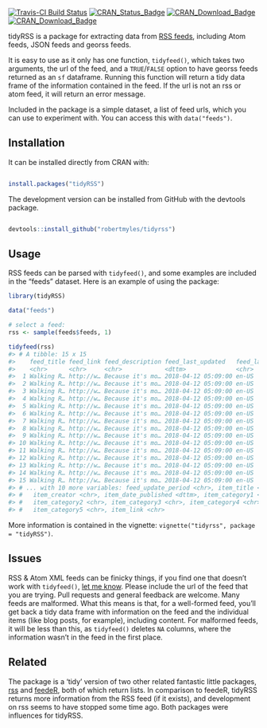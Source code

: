 
<!-- README.md is generated from README.Rmd. Please edit that file -->

[![Travis-CI Build
Status](https://travis-ci.org/RobertMyles/tidyRSS.svg?branch=master)](https://travis-ci.org/RobertMyles/tidyRSS)
[![CRAN\_Status\_Badge](https://www.r-pkg.org/badges/version/tidyRSS)](https://cran.r-project.org/package=tidyRSS)
[![CRAN\_Download\_Badge](http://cranlogs.r-pkg.org/badges/tidyRSS)](https://CRAN.R-project.org/package=tidyRSS)
[![CRAN\_Download\_Badge](http://cranlogs.r-pkg.org/badges/grand-total/tidyRSS)](https://CRAN.R-project.org/package=tidyRSS)

tidyRSS is a package for extracting data from [RSS
feeds](https://en.wikipedia.org/wiki/RSS), including Atom feeds, JSON
feeds and georss feeds.

It is easy to use as it only has one function, `tidyfeed()`, which takes
two arguments, the url of the feed, and a `TRUE`/`FALSE` option to have
georss feeds returned as an `sf` dataframe. Running this function will
return a tidy data frame of the information contained in the feed. If
the url is not an rss or atom feed, it will return an error message.

Included in the package is a simple dataset, a list of feed urls, which
you can use to experiment with. You can access this with
`data("feeds")`.

## Installation

It can be installed directly from CRAN with:

``` r

install.packages("tidyRSS")
```

The development version can be installed from GitHub with the devtools
package.

``` r

devtools::install_github("robertmyles/tidyrss")
```

## Usage

RSS feeds can be parsed with `tidyfeed()`, and some examples are
included in the “feeds” dataset. Here is an example of using the
package:

``` r
library(tidyRSS)

data("feeds")

# select a feed:
rss <- sample(feeds$feeds, 1)

tidyfeed(rss)
#> # A tibble: 15 x 15
#>    feed_title feed_link feed_description feed_last_updated   feed_language
#>    <chr>      <chr>     <chr>            <dttm>              <chr>        
#>  1 Walking R… http://w… Because it's mo… 2018-04-12 05:09:00 en-US        
#>  2 Walking R… http://w… Because it's mo… 2018-04-12 05:09:00 en-US        
#>  3 Walking R… http://w… Because it's mo… 2018-04-12 05:09:00 en-US        
#>  4 Walking R… http://w… Because it's mo… 2018-04-12 05:09:00 en-US        
#>  5 Walking R… http://w… Because it's mo… 2018-04-12 05:09:00 en-US        
#>  6 Walking R… http://w… Because it's mo… 2018-04-12 05:09:00 en-US        
#>  7 Walking R… http://w… Because it's mo… 2018-04-12 05:09:00 en-US        
#>  8 Walking R… http://w… Because it's mo… 2018-04-12 05:09:00 en-US        
#>  9 Walking R… http://w… Because it's mo… 2018-04-12 05:09:00 en-US        
#> 10 Walking R… http://w… Because it's mo… 2018-04-12 05:09:00 en-US        
#> 11 Walking R… http://w… Because it's mo… 2018-04-12 05:09:00 en-US        
#> 12 Walking R… http://w… Because it's mo… 2018-04-12 05:09:00 en-US        
#> 13 Walking R… http://w… Because it's mo… 2018-04-12 05:09:00 en-US        
#> 14 Walking R… http://w… Because it's mo… 2018-04-12 05:09:00 en-US        
#> 15 Walking R… http://w… Because it's mo… 2018-04-12 05:09:00 en-US        
#> # ... with 10 more variables: feed_update_period <chr>, item_title <chr>,
#> #   item_creator <chr>, item_date_published <dttm>, item_category1 <chr>,
#> #   item_category2 <chr>, item_category3 <chr>, item_category4 <chr>,
#> #   item_category5 <chr>, item_link <chr>
```

More information is contained in the vignette: `vignette("tidyrss",
package = "tidyRSS")`.

## Issues

RSS & Atom XML feeds can be finicky things, if you find one that doesn’t
work with `tidyfeed()`, [let me
know](https://github.com/robertmyles/tidyrss/issues). Please include the
url of the feed that you are trying. Pull requests and general feedback
are welcome. Many feeds are malformed. What this means is that, for a
well-formed feed, you’ll get back a tidy data frame with information on
the feed and the individual items (like blog posts, for example),
including content. For malformed feeds, it will be less than this, as
`tidyfeed()` deletes `NA` columns, where the information wasn’t in the
feed in the first place.

## Related

The package is a ‘tidy’ version of two other related fantastic little
packages, [rss](https://github.com/noahhl/r-does-rss) and
[feedeR](https://github.com/DataWookie/feedeR), both of which return
lists. In comparison to feedeR, tidyRSS returns more information from
the RSS feed (if it exists), and development on rss seems to have
stopped some time ago. Both packages were influences for tidyRSS.
